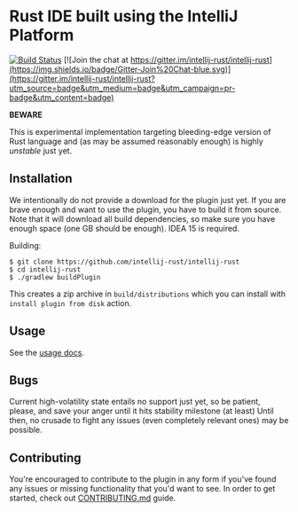 # Rust IDE built using the IntelliJ Platform

[![Build Status](https://img.shields.io/travis/intellij-rust/intellij-rust/master.svg)](https://travis-ci.org/intellij-rust/intellij-rust)
[![Join the chat at https://gitter.im/intellij-rust/intellij-rust](https://img.shields.io/badge/Gitter-Join%20Chat-blue.svg)](https://gitter.im/intellij-rust/intellij-rust?utm_source=badge&utm_medium=badge&utm_campaign=pr-badge&utm_content=badge)

**BEWARE**

This is experimental implementation targeting bleeding-edge version of Rust language and (as may be assumed reasonably enough) 
is highly *unstable* just yet.

## Installation

We intentionally do not provide a download for the plugin just yet. If you are
brave enough and want to use the plugin, you have to build it from source. Note that it will download all build dependencies, so make sure you have enough space (one GB should be enough). IDEA 15 is required. 

Building:

```
$ git clone https://github.com/intellij-rust/intellij-rust
$ cd intellij-rust
$ ./gradlew buildPlugin
```

This creates a zip archive in `build/distributions` which you can install with
`install plugin from disk` action.


## Usage

See the [usage docs](doc/Usage.md).

## Bugs

Current high-volatility state entails no support just yet, so be patient, please, and save your anger until it hits stability milestone (at least)
 Until then, no crusade to fight any issues (even completely relevant ones) may be possible.

## Contributing

You're encouraged to contribute to the plugin in any form if you've found any issues or missing
functionality that you'd want to see. In order to get started, check out
[CONTRIBUTING.md](CONTRIBUTING.md) guide.
